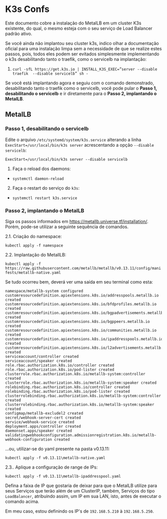 # K3s Confs

Este documento cobre a instalação do MetalLB em um cluster K3s existente, do qual, o mesmo esteja com o seu serviço de Load Balancer padrão ativo.

Se você ainda não implantou seu cluster k3s, indico olhar a documentação oficial para uma instalação limpa sem a necessidade de que se realize estes passos, pois, todos eles podem ser evitados simplesmente implementando o k3s desabilitando tanto o traefik, como o servicelb na implantação:

1. `curl -sfL https://get.k3s.io | INSTALL_K3S_EXEC=”server --disable traefik 
--disable servicelb” sh -`

Se você está implantando agora e seguiu com o comando demonstrado, desabilitando tanto o traefik como o servicelb, você pode pular o **Passo 1, desabilitando o servicelb** e ir diretamente para o **Passo 2, implantando o MetalLB**.
## MetalLB

### Passo 1, desabilitando o servicelb
Edite o arquivo `/etc/systemd/system/k3s.service` alterando a linha `ExecStart=/usr/local/bin/k3s server` acrescentando a opção `--disable servicelb`:

```
ExecStart=/usr/local/bin/k3s server --disable servicelb
``` 

1. Faça o reload dos daemons:
  * `systemctl daemon-reload `

2. Faça o restart do serviço do `k3s`:
  * `systemctl restart k3s.service`

### Passo 2, implantando o MetalLB
Siga os passos informados em https://metallb.universe.tf/installation/. Porém, pode-se utilizar a seguinte sequência de comandos.

2.1.  Criação do namespace:

`kubectl apply -f namespace`

2.2. Implantação do MetallLB:

`kubectl apply -f https://raw.githubusercontent.com/metallb/metallb/v0.13.11/config/manifests/metallb-native.yaml`


Se tudo ocorreu bem, deverá ver uma saída em seu terminal como esta:

```
namespace/metallb-system configured
customresourcedefinition.apiextensions.k8s.io/addresspools.metallb.io created
customresourcedefinition.apiextensions.k8s.io/bfdprofiles.metallb.io created
customresourcedefinition.apiextensions.k8s.io/bgpadvertisements.metallb.io created
customresourcedefinition.apiextensions.k8s.io/bgppeers.metallb.io created
customresourcedefinition.apiextensions.k8s.io/communities.metallb.io created
customresourcedefinition.apiextensions.k8s.io/ipaddresspools.metallb.io created
customresourcedefinition.apiextensions.k8s.io/l2advertisements.metallb.io created
serviceaccount/controller created
serviceaccount/speaker created
role.rbac.authorization.k8s.io/controller created
role.rbac.authorization.k8s.io/pod-lister created
clusterrole.rbac.authorization.k8s.io/metallb-system:controller created
clusterrole.rbac.authorization.k8s.io/metallb-system:speaker created
rolebinding.rbac.authorization.k8s.io/controller created
rolebinding.rbac.authorization.k8s.io/pod-lister created
clusterrolebinding.rbac.authorization.k8s.io/metallb-system:controller created
clusterrolebinding.rbac.authorization.k8s.io/metallb-system:speaker created
configmap/metallb-excludel2 created
secret/webhook-server-cert created
service/webhook-service created
deployment.apps/controller created
daemonset.apps/speaker created
validatingwebhookconfiguration.admissionregistration.k8s.io/metallb-webhook-configuration created
```

...ou, utilizar-se do yaml presente na pasta v0.13.11:

`kubectl apply -f v0.13.11\metallb-native.yaml`

2.3.. Aplique a configuração de range de IPs:

`kubectl apply -f v0.13.11\metallb-ipaddresspool.yaml`

Defina a faixa de IP que gostaria de deixar para que o MetalLB utilize para seus Serviços que terão além de um ClusterIP, também, Serviços do tipo `LoadBalancer`, atribuindo assim, um IP em sua LAN, isto, antes de executar o comando acima.

Em meu caso, estou definindo os IP's de `192.168.5.210` à `192.168.5.250`.